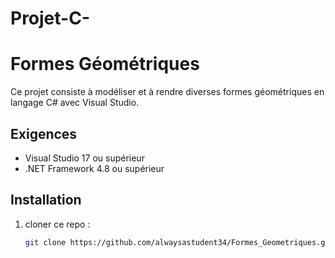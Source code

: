 # Projet-C-
# Formes Géométriques

Ce projet consiste à modéliser et à rendre diverses formes géométriques en langage C# avec Visual Studio.

## Exigences

- Visual Studio 17 ou supérieur
- .NET Framework 4.8 ou supérieur

## Installation

1. cloner ce repo :
   ```sh
   git clone https://github.com/alwaysastudent34/Formes_Geometriques.git
